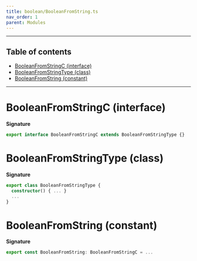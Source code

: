 ```yaml
---
title: boolean/BooleanFromString.ts
nav_order: 1
parent: Modules
---
```


---

<h2 class="text-delta">Table of contents</h2>

- [BooleanFromStringC (interface)](#booleanfromstringc-interface)
- [BooleanFromStringType (class)](#booleanfromstringtype-class)
- [BooleanFromString (constant)](#booleanfromstring-constant)

---

# BooleanFromStringC (interface)

**Signature**

```ts
export interface BooleanFromStringC extends BooleanFromStringType {}
```

# BooleanFromStringType (class)

**Signature**

```ts
export class BooleanFromStringType {
  constructor() { ... }
  ...
}
```

# BooleanFromString (constant)

**Signature**

```ts
export const BooleanFromString: BooleanFromStringC = ...
```
